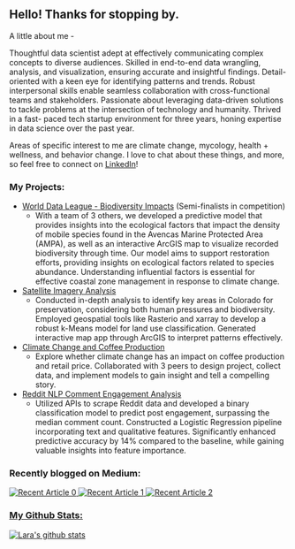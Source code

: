 ## Hello! Thanks for stopping by.

A little about me - 

Thoughtful data scientist adept at effectively communicating complex concepts to diverse audiences. Skilled in end-to-end data wrangling, analysis, and visualization, ensuring accurate and insightful findings. Detail-oriented with a keen eye for identifying patterns and trends. Robust interpersonal skills enable seamless collaboration with cross-functional teams and stakeholders. Passionate about leveraging data-driven solutions to tackle problems at the intersection of technology and humanity. Thrived in a fast- paced tech startup environment for three years, honing expertise in data science over the past year.

Areas of specific interest to me are climate change, mycology, health + wellness, and behavior change. I love to chat about these things, and more, so feel free to connect on [LinkedIn](https://www.linkedin.com/in/lara-strachan/)!

### My Projects:
- [World Data League - Biodiversity Impacts](https://github.com/lara-es/cascais_phase2) (Semi-finalists in competition)
  - With a team of 3 others, we developed a predictive model that provides insights into the ecological factors that impact the density of mobile species found in the Avencas Marine Protected Area (AMPA), as well as an interactive ArcGIS map to visualize recorded biodiversity through time. Our model aims to support restoration efforts, providing insights on ecological factors related to species abundance. Understanding influential factors is essential for effective coastal zone management in response to climate change.
- [Satellite Imagery Analysis](https://github.com/lara-es/satellite_imagery)
  - Conducted in-depth analysis to identify key areas in Colorado for preservation, considering both human pressures and biodiversity. Employed geospatial tools like Rasterio and xarray to develop a robust k-Means model for land use classification. Generated interactive map app through ArcGIS to interpret patterns effectively.
- [Climate Change and Coffee Production](https://github.com/lara-es/Project4)
  - Explore whether climate change has an impact on coffee production and retail price. Collaborated with 3 peers to design project, collect data, and implement models to gain insight and tell a compelling story.
- [Reddit NLP Comment Engagement Analysis](https://github.com/lara-es/nlp_classification)
  - Utilized APIs to scrape Reddit data and developed a binary classification model to predict post engagement, surpassing the median comment count. Constructed a Logistic Regression pipeline incorporating text and qualitative features. Significantly enhanced predictive accuracy by 14% compared to the baseline, while gaining valuable insights into feature importance.

### Recently blogged on Medium:
 <a target="_blank" href="https://github-readme-medium-recent-article.vercel.app/medium/@lara.e.strachan/0"><img src="https://github-readme-medium-recent-article.vercel.app/medium/@lara.e.strachan/0" alt="Recent Article 0"> 
 <a target="_blank" href="https://github-readme-medium-recent-article.vercel.app/medium/@lara.e.strachan/1"><img src="https://github-readme-medium-recent-article.vercel.app/medium/@lara.e.strachan/1" alt="Recent Article 1"> 
 <a target="_blank" href="https://github-readme-medium-recent-article.vercel.app/medium/@lara.e.strachan/2"><img src="https://github-readme-medium-recent-article.vercel.app/medium/@lara.e.strachan/2" alt="Recent Article 2"> 
   
### My Github Stats:
[![Lara's github stats](https://github-readme-stats.vercel.app/api?username=lara-es&count_private=true&show_icons=true&theme=radical&hide_rank=false)](https://github.com/anuraghazra/github-readme-stats)


  
<!--
**lara-es/lara-es** is a ✨ _special_ ✨ repository because its `README.md` (this file) appears on your GitHub profile.

Here are some ideas to get you started:

- 🔭 I’m currently working on ...
- 🌱 I’m currently learning ...
- 👯 I’m looking to collaborate on ...
- 🤔 I’m looking for help with ...
- 💬 Ask me about ...
- 📫 How to reach me: ...
- 😄 Pronouns: ...
- ⚡ Fun fact: ...
-->
